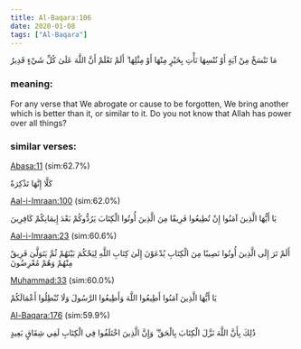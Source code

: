 ```yaml
---
title: Al-Baqara:106
date: 2020-01-08
tags: ["Al-Baqara"]
---
```

مَا نَنْسَخْ مِنْ آيَةٍ أَوْ نُنْسِهَا نَأْتِ بِخَيْرٍ مِنْهَا أَوْ مِثْلِهَا ۗ أَلَمْ تَعْلَمْ أَنَّ اللَّهَ عَلَىٰ كُلِّ شَيْءٍ قَدِيرٌ
### meaning: 
For any verse that We abrogate or cause to be forgotten, We bring another which is better than it, or similar to it. Do you not know that Allah has power over all things?
### similar verses: 

[Abasa:11](/80/11) (sim:62.7%)

كَلَّا إِنَّهَا تَذْكِرَةٌ

[Aal-i-Imraan:100](/3/100) (sim:62.0%)

يَا أَيُّهَا الَّذِينَ آمَنُوا إِنْ تُطِيعُوا فَرِيقًا مِنَ الَّذِينَ أُوتُوا الْكِتَابَ يَرُدُّوكُمْ بَعْدَ إِيمَانِكُمْ كَافِرِينَ

[Aal-i-Imraan:23](/3/23) (sim:60.6%)

أَلَمْ تَرَ إِلَى الَّذِينَ أُوتُوا نَصِيبًا مِنَ الْكِتَابِ يُدْعَوْنَ إِلَىٰ كِتَابِ اللَّهِ لِيَحْكُمَ بَيْنَهُمْ ثُمَّ يَتَوَلَّىٰ فَرِيقٌ مِنْهُمْ وَهُمْ مُعْرِضُونَ

[Muhammad:33](/47/33) (sim:60.0%)

يَا أَيُّهَا الَّذِينَ آمَنُوا أَطِيعُوا اللَّهَ وَأَطِيعُوا الرَّسُولَ وَلَا تُبْطِلُوا أَعْمَالَكُمْ

[Al-Baqara:176](/2/176) (sim:59.9%)

ذَٰلِكَ بِأَنَّ اللَّهَ نَزَّلَ الْكِتَابَ بِالْحَقِّ ۗ وَإِنَّ الَّذِينَ اخْتَلَفُوا فِي الْكِتَابِ لَفِي شِقَاقٍ بَعِيدٍ
